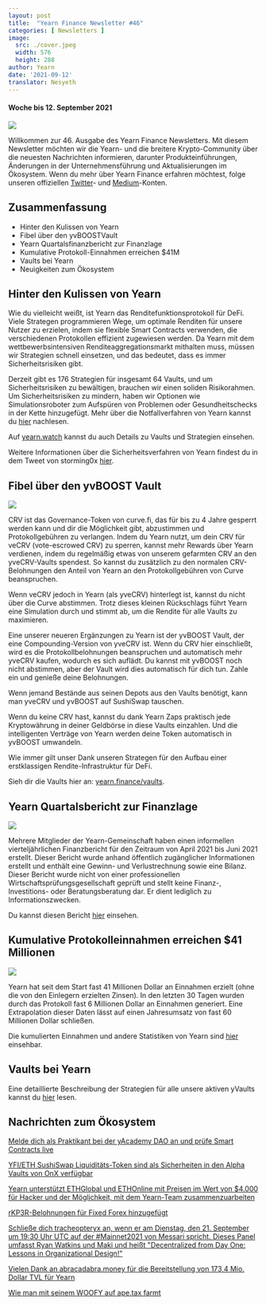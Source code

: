 ```yaml
---
layout: post
title:  "Yearn Finance Newsletter #46"
categories: [ Newsletters ]
image:
  src: ./cover.jpeg
  width: 576
  height: 288
author: Yearn
date: '2021-09-12'
translator: Nesyeth
---
```


#### Woche bis 12. September 2021


![](/_posts/_newsletters/Yearn-Finance-Newsletter-46/cover.jpeg?w=880&h=440)

Willkommen zur 46. Ausgabe des Yearn Finance Newsletters. Mit diesem Newsletter möchten wir die Yearn- und die breitere Krypto-Community über die neuesten Nachrichten informieren, darunter Produkteinführungen, Änderungen in der Unternehmensführung und Aktualisierungen im Ökosystem. Wenn du mehr über Yearn Finance erfahren möchtest, folge unseren offiziellen [Twitter](https://twitter.com/iearnfinance)- und [Medium](https://medium.com/iearn)-Konten.

## **Zusammenfassung**

- Hinter den Kulissen von Yearn
- Fibel über den yvBOOSTVault
- Yearn Quartalsfinanzbericht zur Finanzlage
- Kumulative Protokoll-Einnahmen erreichen $41M  
- Vaults bei Yearn  
- Neuigkeiten zum Ökosystem
    

## **Hinter den Kulissen von Yearn**

Wie du vielleicht weißt, ist Yearn das Renditefunktionsprotokoll für DeFi. Viele Strategen programmieren Wege, um optimale Renditen für unsere Nutzer zu erzielen, indem sie flexible Smart Contracts verwenden, die verschiedenen Protokollen effizient zugewiesen werden. Da Yearn mit dem wettbewerbsintensiven Renditeaggregationsmarkt mithalten muss, müssen wir Strategien schnell einsetzen, und das bedeutet, dass es immer Sicherheitsrisiken gibt.

Derzeit gibt es 176 Strategien für insgesamt 64 Vaults, und um Sicherheitsrisiken zu bewältigen, brauchen wir einen soliden Risikorahmen. Um Sicherheitsrisiken zu mindern, haben wir Optionen wie Simulationsroboter zum Aufspüren von Problemen oder Gesundheitschecks in der Kette hinzugefügt. Mehr über die Notfallverfahren von Yearn kannst du [hier](https://github.com/yearn/yearn-devdocs/blob/master/docs/developers/v2/EMERGENCY.md) nachlesen.

Auf [yearn.watch](https://yearn.watch/) kannst du auch Details zu Vaults und Strategien einsehen.

Weitere Informationen über die Sicherheitsverfahren von Yearn findest du in dem Tweet von storming0x [hier](https://twitter.com/storming0x/status/1436851219864059906).

## **Fibel über den yvBOOST Vault**

![](/_posts/_newsletters/Yearn-Finance-Newsletter-46/image2.jpg?w=1456&h=753)

CRV ist das Governance-Token von curve.fi, das für bis zu 4 Jahre gesperrt werden kann und dir die Möglichkeit gibt, abzustimmen und Protokollgebühren zu verlangen. Indem du Yearn nutzt, um dein CRV für veCRV (vote-escrowed CRV) zu sperren, kannst mehr Rewards über Yearn verdienen, indem du regelmäßig etwas von unserem gefarmten CRV an den yveCRV-Vaults spendest. So kannst du zusätzlich zu den normalen CRV-Belohnungen den Anteil von Yearn an den Protokollgebühren von Curve beanspruchen.

Wenn veCRV jedoch in Yearn (als yveCRV) hinterlegt ist, kannst du nicht über die Curve abstimmen. Trotz dieses kleinen Rückschlags führt Yearn eine Simulation durch und stimmt ab, um die Rendite für alle Vaults zu maximieren.

Eine unserer neueren Ergänzungen zu Yearn ist der yvBOOST Vault, der eine Compounding-Version von yveCRV ist. Wenn du CRV hier einschließt, wird es die Protokollbelohnungen beanspruchen und automatisch mehr yveCRV kaufen, wodurch es sich auflädt. Du kannst mit yvBOOST noch nicht abstimmen, aber der Vault wird dies automatisch für dich tun. Zahle ein und genieße deine Belohnungen.

Wenn jemand Bestände aus seinen Depots aus den Vaults benötigt, kann man yveCRV und yvBOOST auf SushiSwap tauschen.

Wenn du keine CRV hast, kannst du dank Yearn Zaps praktisch jede Kryptowährung in deiner Geldbörse in diese Vaults einzahlen. Und die intelligenten Verträge von Yearn werden deine Token automatisch in yvBOOST umwandeln.

Wie immer gilt unser Dank unseren Strategen für den Aufbau einer erstklassigen Rendite-Infrastruktur für DeFi.

Sieh dir die Vaults hier an: [yearn.finance/vaults](https://yearn.finance/vaults).

## **Yearn Quartalsbericht zur Finanzlage**

![](/_posts/_newsletters/Yearn-Finance-Newsletter-46/image3.jpg?w=1276&h=429)

Mehrere Mitglieder der Yearn-Gemeinschaft haben einen informellen vierteljährlichen Finanzbericht für den Zeitraum von April 2021 bis Juni 2021 erstellt. Dieser Bericht wurde anhand öffentlich zugänglicher Informationen erstellt und enthält eine Gewinn- und Verlustrechnung sowie eine Bilanz. Dieser Bericht wurde nicht von einer professionellen Wirtschaftsprüfungsgesellschaft geprüft und stellt keine Finanz-, Investitions- oder Beratungsberatung dar. Er dient lediglich zu Informationszwecken.

Du kannst diesen Bericht [hier](https://github.com/yearn/yearn-pm/blob/master/financials/reports/2021Q2-yearn-quarterly-report.pdf) einsehen.

## **Kumulative Protokolleinnahmen erreichen $41 Millionen**

![](/_posts/_newsletters/Yearn-Finance-Newsletter-46/image4.jpg?w=1456&h=828)

Yearn hat seit dem Start fast 41 Millionen Dollar an Einnahmen erzielt (ohne die von den Einlegern erzielten Zinsen). In den letzten 30 Tagen wurden durch das Protokoll fast 6 Millionen Dollar an Einnahmen generiert. Eine Extrapolation dieser Daten lässt auf einen Jahresumsatz von fast 60 Millionen Dollar schließen.

Die kumulierten Einnahmen und andere Statistiken von Yearn sind [hier](https://www.yfistats.com/) einsehbar.

## **Vaults bei Yearn**

Eine detaillierte Beschreibung der Strategien für alle unsere aktiven yVaults kannst du [hier](https://medium.com/yearn-state-of-the-vaults/the-vaults-at-yearn-9237905ffed3) lesen.

## **Nachrichten zum Ökosystem**

[Melde dich als Praktikant bei der yAcademy DAO an und prüfe Smart Contracts live](https://twitter.com/yAcademyDAO/status/1435866622556659717)

[YFI/ETH SushiSwap Liquiditäts-Token sind als Sicherheiten in den Alpha Vaults von OnX verfügbar](https://twitter.com/OnXFinance/status/1435229990681972741)

[Yearn unterstützt ETHGlobal und ETHOnline mit Preisen im Wert von $4.000 für Hacker und der Möglichkeit, mit dem Yearn-Team zusammenzuarbeiten](https://twitter.com/iearnfinance/status/1436302183545196546)

[rKP3R-Belohnungen für Fixed Forex hinzugefügt](https://twitter.com/thekeep3r/status/1437402914474037256)

[Schließe dich tracheopteryx an, wenn er am Dienstag, den 21. September um 19:30 Uhr UTC auf der #Mainnet2021 von Messari spricht. Dieses Panel umfasst Ryan Watkins und Maki und heißt "Decentralized from Day One: Lessons in Organizational Design!"](https://twitter.com/tracheopteryx/status/1436257062971977729)

[Vielen Dank an abracadabra.money für die Bereitstellung von 173,4 Mio. Dollar TVL für Yearn](https://twitter.com/danielesesta/status/1437372628054982663?s=20)

[Wie man mit seinem WOOFY auf ape.tax farmt](https://twitter.com/ape_tax/status/1436908119817211913?s=20)
